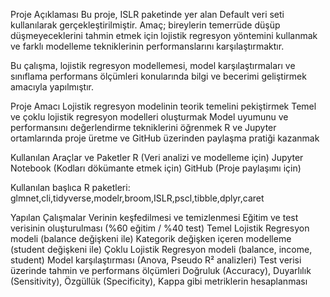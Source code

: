 Proje Açıklaması
Bu proje, ISLR paketinde yer alan Default veri seti kullanılarak gerçekleştirilmiştir.
Amaç; bireylerin temerrüde düşüp düşmeyeceklerini tahmin etmek için lojistik regresyon yöntemini kullanmak ve farklı modelleme tekniklerinin performanslarını karşılaştırmaktır.

Bu çalışma, lojistik regresyon modellemesi, model karşılaştırmaları ve sınıflama performans ölçümleri konularında bilgi ve becerimi geliştirmek amacıyla yapılmıştır.

Proje Amacı
Lojistik regresyon modelinin teorik temelini pekiştirmek
Temel ve çoklu lojistik regresyon modelleri oluşturmak
Model uyumunu ve performansını değerlendirme tekniklerini öğrenmek
R ve Jupyter ortamlarında proje üretme ve GitHub üzerinden paylaşma pratiği kazanmak

Kullanılan Araçlar ve Paketler
R (Veri analizi ve modelleme için)
Jupyter Notebook (Kodları dökümante etmek için)
GitHub (Proje paylaşımı için)

Kullanılan başlıca R paketleri:
glmnet,cli,tidyverse,modelr,broom,ISLR,pscl,tibble,dplyr,caret

Yapılan Çalışmalar
Verinin keşfedilmesi ve temizlenmesi
Eğitim ve test verisinin oluşturulması (%60 eğitim / %40 test)
Temel Lojistik Regresyon modeli (balance değişkeni ile)
Kategorik değişken içeren modelleme (student değişkeni ile)
Çoklu Lojistik Regresyon modeli (balance, income, student)
Model karşılaştırması (Anova, Pseudo R² analizleri)
Test verisi üzerinde tahmin ve performans ölçümleri
Doğruluk (Accuracy), Duyarlılık (Sensitivity), Özgüllük (Specificity), Kappa gibi metriklerin hesaplanması

